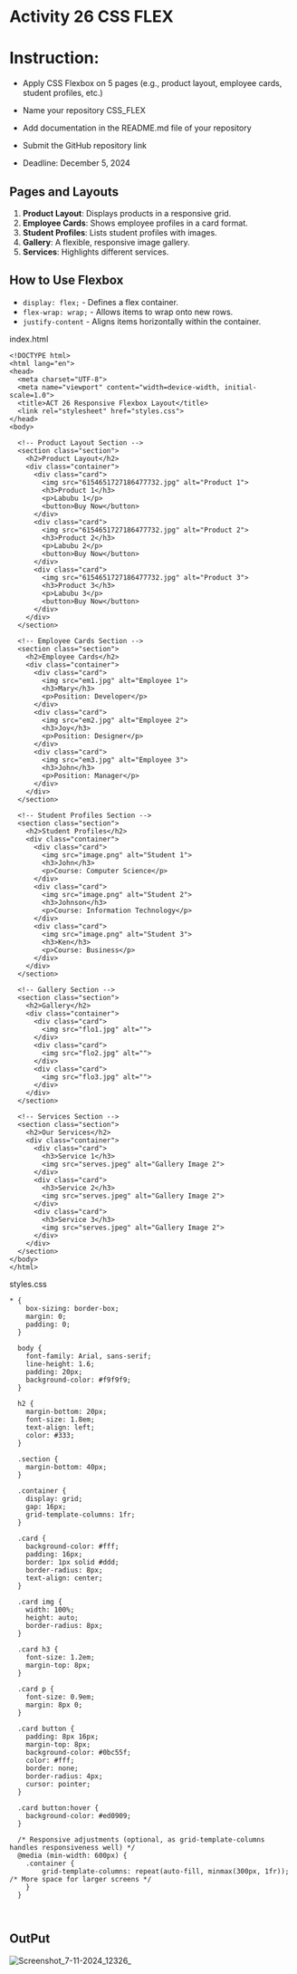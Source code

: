 # Activity 26 CSS FLEX

# Instruction:
* Apply CSS Flexbox on 5 pages (e.g., product layout, employee cards, student profiles, etc.)

* Name your repository CSS_FLEX

* Add documentation in the README.md file of your repository

* Submit the GitHub repository link

* Deadline: December 5, 2024

## Pages and Layouts
1. **Product Layout**: Displays products in a responsive grid.
2. **Employee Cards**: Shows employee profiles in a card format.
3. **Student Profiles**: Lists student profiles with images.
4. **Gallery**: A flexible, responsive image gallery.
5. **Services**: Highlights different services.

## How to Use Flexbox
- `display: flex;` - Defines a flex container.
- `flex-wrap: wrap;` - Allows items to wrap onto new rows.
- `justify-content` - Aligns items horizontally within the container.


index.html
```
<!DOCTYPE html>
<html lang="en">
<head>
  <meta charset="UTF-8">
  <meta name="viewport" content="width=device-width, initial-scale=1.0">
  <title>ACT 26 Responsive Flexbox Layout</title>
  <link rel="stylesheet" href="styles.css">
</head>
<body>
    
  <!-- Product Layout Section -->
  <section class="section">
    <h2>Product Layout</h2>
    <div class="container">
      <div class="card">
        <img src="6154651727186477732.jpg" alt="Product 1">
        <h3>Product 1</h3>
        <p>Labubu 1</p>
        <button>Buy Now</button>
      </div>
      <div class="card">
        <img src="6154651727186477732.jpg" alt="Product 2">
        <h3>Product 2</h3>
        <p>Labubu 2</p>
        <button>Buy Now</button>
      </div>
      <div class="card">
        <img src="6154651727186477732.jpg" alt="Product 3">
        <h3>Product 3</h3>
        <p>Labubu 3</p>
        <button>Buy Now</button>
      </div>
    </div>
  </section>

  <!-- Employee Cards Section -->
  <section class="section">
    <h2>Employee Cards</h2>
    <div class="container">
      <div class="card">
        <img src="em1.jpg" alt="Employee 1">
        <h3>Mary</h3>
        <p>Position: Developer</p>
      </div>
      <div class="card">
        <img src="em2.jpg" alt="Employee 2">
        <h3>Joy</h3>
        <p>Position: Designer</p>
      </div>
      <div class="card">
        <img src="em3.jpg" alt="Employee 3">
        <h3>John</h3>
        <p>Position: Manager</p>
      </div>
    </div>
  </section>

  <!-- Student Profiles Section -->
  <section class="section">
    <h2>Student Profiles</h2>
    <div class="container">
      <div class="card">
        <img src="image.png" alt="Student 1">
        <h3>John</h3>
        <p>Course: Computer Science</p>
      </div>
      <div class="card">
        <img src="image.png" alt="Student 2">
        <h3>Johnson</h3>
        <p>Course: Information Technology</p>
      </div>
      <div class="card">
        <img src="image.png" alt="Student 3">
        <h3>Ken</h3>
        <p>Course: Business</p>
      </div>
    </div>
  </section>

  <!-- Gallery Section -->
  <section class="section">
    <h2>Gallery</h2>
    <div class="container">
      <div class="card">
        <img src="flo1.jpg" alt="">
      </div>
      <div class="card">
        <img src="flo2.jpg" alt="">
      </div>
      <div class="card">
        <img src="flo3.jpg" alt="">
      </div>
    </div>
  </section>

  <!-- Services Section -->
  <section class="section">
    <h2>Our Services</h2>
    <div class="container">
      <div class="card">
        <h3>Service 1</h3>
        <img src="serves.jpeg" alt="Gallery Image 2">
      </div>
      <div class="card">
        <h3>Service 2</h3>
        <img src="serves.jpeg" alt="Gallery Image 2">
      </div>
      <div class="card">
        <h3>Service 3</h3>
        <img src="serves.jpeg" alt="Gallery Image 2">
      </div>
    </div>
  </section>
</body>
</html>
```
styles.css

```
* {
    box-sizing: border-box;
    margin: 0;
    padding: 0;
  }
  
  body {
    font-family: Arial, sans-serif;
    line-height: 1.6;
    padding: 20px;
    background-color: #f9f9f9;
  }
  
  h2 {
    margin-bottom: 20px;
    font-size: 1.8em;
    text-align: left;
    color: #333;
  }
  
  .section {
    margin-bottom: 40px;
  }
  
  .container {
    display: grid;              
    gap: 16px;                  
    grid-template-columns: 1fr; 
  }
  
  .card {
    background-color: #fff;
    padding: 16px;
    border: 1px solid #ddd;
    border-radius: 8px;
    text-align: center;
  }
  
  .card img {
    width: 100%;
    height: auto;
    border-radius: 8px;
  }
  
  .card h3 {
    font-size: 1.2em;
    margin-top: 8px;
  }
  
  .card p {
    font-size: 0.9em;
    margin: 8px 0;
  }
  
  .card button {
    padding: 8px 16px;
    margin-top: 8px;
    background-color: #0bc55f;
    color: #fff;
    border: none;
    border-radius: 4px;
    cursor: pointer;
  }
  
  .card button:hover {
    background-color: #ed0909;
  }
  
  /* Responsive adjustments (optional, as grid-template-columns handles responsiveness well) */
  @media (min-width: 600px) {
    .container {
        grid-template-columns: repeat(auto-fill, minmax(300px, 1fr)); /* More space for larger screens */
    }
  }
  
  
```

## OutPut
![Screenshot_7-11-2024_12326_](https://github.com/user-attachments/assets/4de1c4a8-de37-4e5a-bba1-f012cf1c914a)
